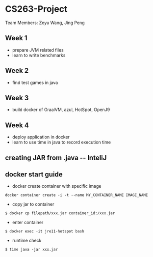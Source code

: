 # CS263-Project

Team Members:
Zeyu Wang, Jing Peng

## Week 1
- prepare JVM related files
- learn to write benchmarks

## Week 2
- find test games in java

## Week 3
- build docker of GraalVM, azul, HotSpot, OpenJ9

## Week 4
- deploy application in docker
- learn to use time in java to record execution time


## creating JAR from .java -- InteliJ


## docker start guide
- docker create container with specific image
```
docker container create -i -t --name MY_CONTAINER_NAME IMAGE_NAME
```

- copy jar to container
```
$ docker cp filepath/xxx.jar container_id:/xxx.jar
```
- enter container
```
$ docker exec -it jre11-hotspot bash 
```
- runtime check
```
$ time java -jar xxx.jar
```

